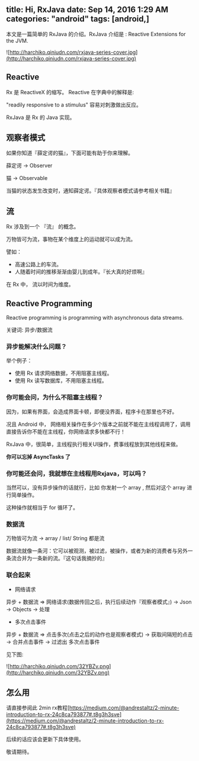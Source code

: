 title: Hi, RxJava
date: Sep 14, 2016 1:29 AM
categories: "android"
tags: [android,]
---

本文是一篇简单的 RxJava 的介绍。RxJava 介绍是 : Reactive Extensions for the JVM.

<!--more-->

![http://harchiko.qiniudn.com/rxjava-series-cover.jpg](http://harchiko.qiniudn.com/rxjava-series-cover.jpg)

## Reactive 

Rx 是 ReactiveX 的缩写。 Reactive 在字典中的解释是:

"readily responsive to a stimulus" 容易对刺激做出反应。

RxJava 是 Rx 的 Java 实现。

## 观察者模式

如果你知道『薛定谔的猫』，下面可能有助于你来理解。

薛定谔 -> Observer

猫 -> Observable

当猫的状态发生改变时，通知薛定谔。『具体观察者模式请参考相关书籍』

## 流

Rx 涉及到一个 『流』 的概念。

万物皆可为流，事物在某个维度上的运动就可以成为流。

譬如： 

* 高速公路上的车流。
* 人随着时间的推移渐渐由婴儿到成年。『长大真的好烦啊』 

在 Rx 中， 流以时间为维度。

## Reactive Programming

Reactive programming is programming with asynchronous data streams.

关键词: 异步/数据流

### 异步能解决什么问题？

举个例子：
* 使用 Rx 请求网络数据，不用阻塞主线程。
* 使用 Rx 读写数据库，不用阻塞主线程。

### 你可能会问，为什么不阻塞主线程？

因为，如果有界面，会造成界面卡顿，即便没界面，程序卡在那里也不好。

况且 Android 中， 网络相关操作在多少个版本之前就不能在主线程调用了，调用直接告诉你不能在主线程，你网络请求多快都不行！

RxJava 中，很简单，主线程执行相关UI操作，费事线程放到其他线程来做。

**你可以忘掉 AsyncTasks 了**

### 你可能还会问，我就想在主线程用Rxjava，可以吗？

当然可以，没有异步操作的话就行，比如 你发射一个 array , 然后对这个 array 进行简单操作。

这种操作就相当于  for 循环了。

### 数据流

万物皆可为流 -> array / list/ String 都是流

数据流就像一条河：它可以被观测，被过滤，被操作，或者为新的消费者与另外一条流合并为一条新的流。『这句话我摘抄的』

### 联合起来

* 网络请求

异步 + 数据流 =>  网络请求(数据传回之后，执行后续动作『观察者模式』) -> Json -> Objects -> 处理

* 多次点击事件

异步 + 数据流 => 点击多次(点击之后的动作也是观察者模式) -> 获取间隔短的点击 -> 合并点击事件 -> 过滤出 多次点击事件

见下图:

![http://harchiko.qiniudn.com/32YBZv.png](http://harchiko.qiniudn.com/32YBZv.png)

## 怎么用


请直接参阅此 2min rx教程[https://medium.com/@andrestaltz/2-minute-introduction-to-rx-24c8ca793877#.t8g3h3sve](https://medium.com/@andrestaltz/2-minute-introduction-to-rx-24c8ca793877#.t8g3h3sve)

后续的话应该会更新下具体使用。

敬请期待。




